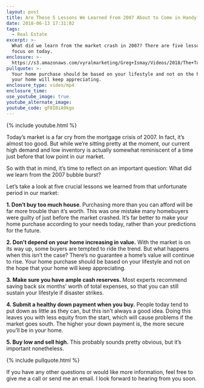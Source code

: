 ```yaml
---
layout: post
title: Are These 5 Lessons We Learned From 2007 About to Come in Handy?
date: 2018-06-13 17:31:02
tags:
  - Real Estate
excerpt: >-
  What did we learn from the market crash in 2007? There are five lessons we’ll
  focus on today.
enclosure: >-
  https://s3.amazonaws.com/vyralmarketing/Greg+Ismay/Videos/2018/The+Top+5+Lessons+We+Learned+From+2007+-+Raleigh+Real+Estate+Agent.mp4
pullquote: >-
  Your home purchase should be based on your lifestyle and not on the hope that
  your home will keep appreciating.
enclosure_type: video/mp4
enclosure_time:
use_youtube_image: true
youtube_alternate_image:
youtube_code: gF8I0iA9kgo
---
```


{% include youtube.html %}

Today’s market is a far cry from the mortgage crisis of 2007. In fact, it’s almost too good. But while we’re sitting pretty at the moment, our current high demand and low inventory is actually somewhat reminiscent of a time just before that low point in our market.

So with that in mind, it’s time to reflect on an important question: What did we learn from the 2007 bubble burst?

Let’s take a look at five crucial lessons we learned from that unfortunate period in our market:

**1. Don’t buy too much house**. Purchasing more than you can afford will be far more trouble than it’s worth. This was one mistake many homebuyers were guilty of just before the market crashed. It’s far better to make your home purchase according to your needs today, rather than your predictions for the future.

**2. Don’t depend on your home increasing in value.** With the market is on its way up, some buyers are tempted to ride the trend. But what happens when this isn’t the case? There’s no guarantee a home’s value will continue to rise. Your home purchase should be based on your lifestyle and not on the hope that your home will keep appreciating.

**3. Make sure you have ample cash reserves.** Most experts recommend saving back six months’ worth of total expenses, so that you can still sustain your lifestyle if disaster strikes.

**4. Submit a healthy down payment when you buy.** People today tend to put down as little as they can, but this isn’t always a good idea. Doing this leaves you with less equity from the start, which will cause problems if the market goes south. The higher your down payment is, the more secure you’ll be in your home.

**5. Buy low and sell high.** This probably sounds pretty obvious, but it’s important nonetheless.

{% include pullquote.html %}

If you have any other questions or would like more information, feel free to give me a call or send me an email. I look forward to hearing from you soon.

&nbsp;